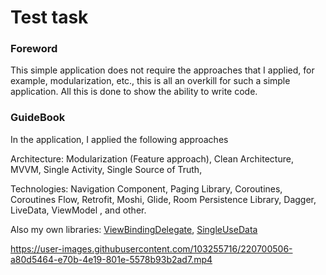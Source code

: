 # Test task
### Foreword
This simple application does not require the approaches that I applied, for example, modularization, etc., this is all an overkill for such a simple application. All this is done to show the ability to write code.

### GuideBook
In the application, I applied the following approaches

 Architecture:
  Modularization (Feature approach),
  Clean Architecture,
  MVVM,
  Single Activity,
  Single Source of Truth,
  
 Technologies:
  Navigation Component,
  Paging Library,
  Coroutines,
  Coroutines Flow,
  Retrofit,
  Moshi,
  Glide,
  Room Persistence Library,
  Dagger,
  LiveData,
  ViewModel ,
  and other.

 Also my own libraries:
  [ViewBindingDelegate](https://github.com/neophron88/ViewBinding-Delegate),
  [SingleUseData](https://github.com/neophron88/SingleUseData)
  
https://user-images.githubusercontent.com/103255716/220700506-a80d5464-e70b-4e19-801e-5578b93b2ad7.mp4

